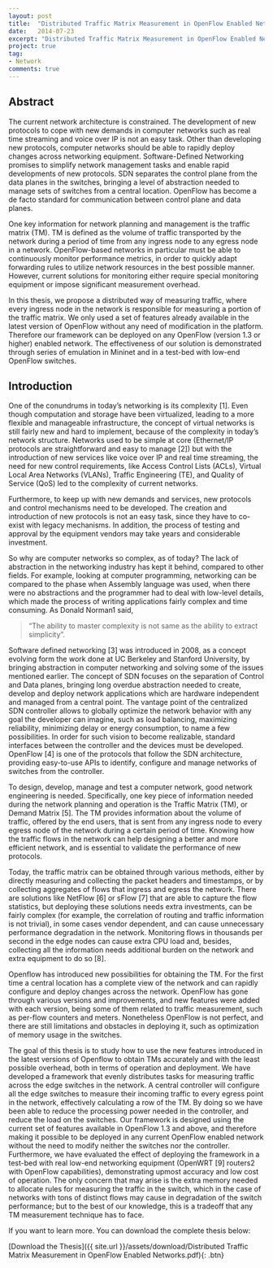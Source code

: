 ```yaml
---
layout: post
title:  "Distributed Traffic Matrix Measurement in OpenFlow Enabled Networks"
date:   2014-07-23
excerpt: "Distributed Traffic Matrix Measurement in OpenFlow Enabled Networks, using opensource tools"
project: true
tag:
- Network 
comments: true
---
```


## Abstract

The current network architecture is constrained. The development of new protocols to cope with 
new demands in computer networks such as real time streaming and voice over IP is not an 
easy task. Other than developing new protocols, computer networks should be able to rapidly 
deploy changes across networking equipment. Software-Defined Networking promises to 
simplify network management tasks and enable rapid developments of new protocols. SDN 
separates the control plane from the data planes in the switches, bringing a level of abstraction 
needed to manage sets of switches from a central location. OpenFlow has become a de facto 
standard for communication between control plane and data planes. 

One key information for network planning and management is the traffic matrix (TM). TM is 
defined as the volume of traffic transported by the network during a period of time from any 
ingress node to any egress node in a network. OpenFlow-based networks in particular must be 
able to continuously monitor performance metrics, in order to quickly adapt forwarding rules to 
utilize network resources in the best possible manner. However, current solutions for monitoring 
either require special monitoring equipment or impose significant measurement overhead. 

In this thesis, we propose a distributed way of measuring traffic, where every ingress node in 
the network is responsible for measuring a portion of the traffic matrix. We only used a set of 
features already available in the latest version of OpenFlow without any need of modification in 
the platform. Therefore our framework can be deployed on any OpenFlow (version 1.3 or 
higher) enabled network. The effectiveness of our solution is demonstrated through series of 
emulation in Mininet and in a test-bed with low-end OpenFlow switches.

## Introduction

One of the conundrums in today’s networking is its complexity [1]. Even though computation
and storage have been virtualized, leading to a more flexible and manageable infrastructure, the
concept of virtual networks is still fairly new and hard to implement, because of the complexity in
today’s network structure. Networks used to be simple at core (Ethernet/IP protocols are
straightforward and easy to manage [2]) but with the introduction of new services like voice over
IP and real time streaming, the need for new control requirements, like Access Control Lists
(ACLs), Virtual Local Area Networks (VLANs), Traffic Engineering (TE), and Quality of Service
(QoS) led to the complexity of current networks. 

Furthermore, to keep up with new demands and services, new protocols and control
mechanisms need to be developed. The creation and introduction of new protocols is not an
easy task, since they have to co-exist with legacy mechanisms. In addition, the process of
testing and approval by the equipment vendors may take years and considerable investment.

So why are computer networks so complex, as of today? The lack of abstraction in the
networking industry has kept it behind, compared to other fields. For example, looking at
computer programming, networking can be compared to the phase when Assembly language
was used, when there were no abstractions and the programmer had to deal with low-level
details, which made the process of writing applications fairly complex and time consuming. As
Donald Norman1 said,

> “The ability to master complexity is not same as the ability to extract simplicity”.

Software defined networking [3] was introduced in 2008, as a concept evolving form the work
done at UC Berkeley and Stanford University, by bringing abstraction in computer networking
and solving some of the issues mentioned earlier. The concept of SDN focuses on the
separation of Control and Data planes, bringing long overdue abstraction needed to create,
develop and deploy network applications which are hardware independent and managed from a
central point. The vantage point of the centralized SDN controller allows to globally optimize the
network behavior with any goal the developer can imagine, such as load balancing, maximizing
reliability, minimizing delay or energy consumption, to name a few possibilities. In order for such
vision to become realizable, standard interfaces between the controller and the devices must be
developed. OpenFlow [4] is one of the protocols that follow the SDN architecture, providing
easy-to-use APIs to identify, configure and manage networks of switches from the controller. 

To design, develop, manage and test a computer network, good network engineering is needed.
Specifically, one key piece of information needed during the network planning and operation is
the Traffic Matrix (TM), or Demand Matrix [5]. The TM provides information about the volume of 
traffic, offered by the end users, that is sent from any ingress node to every egress node of the
network during a certain period of time. Knowing how the traffic flows in the network can help
designing a better and more efficient network, and is essential to validate the performance of
new protocols. 

Today, the traffic matrix can be obtained through various methods, either by directly measuring
and collecting the packet headers and timestamps, or by collecting aggregates of flows that
ingress and egress the network. There are solutions like NetFlow [6] or sFlow [7] that are able to
capture the flow statistics, but deploying these solutions needs extra investments, can be fairly
complex (for example, the correlation of routing and traffic information is not trivial), in some
cases vendor dependent, and can cause unnecessary performance degradation in the network.
Monitoring flows in thousands per second in the edge nodes can cause extra CPU load and,
besides, collecting all the information needs additional burden on the network and extra
equipment to do so [8]. 

Openflow has introduced new possibilities for obtaining the TM. For the first time a central
location has a complete view of the network and can rapidly configure and deploy changes
across the network. OpenFlow has gone through various versions and improvements, and new
features were added with each version, being some of them related to traffic measurement,
such as per-flow counters and meters. Nonetheless OpenFlow is not perfect, and there are still
limitations and obstacles in deploying it, such as optimization of memory usage in the switches. 

The goal of this thesis is to study how to use the new features introduced in the latest versions
of Openflow to obtain TMs accurately and with the least possible overhead, both in terms of
operation and deployment. We have developed a framework that evenly distributes tasks for
measuring traffic across the edge switches in the network. A central controller will configure all
the edge switches to measure their incoming traffic to every egress point in the network,
effectively calculating a row of the TM. By doing so we have been able to reduce the processing
power needed in the controller, and reduce the load on the switches. Our framework is designed
using the current set of features available in OpenFlow 1.3 and above, and therefore making it
possible to be deployed in any current OpenFlow enabled network without the need to modify
neither the switches nor the controller. Furthermore, we have evaluated the effect of deploying
the framework in a test-bed with real low-end networking equipment (OpenWRT [9] routers2 with
OpenFlow capabilities), demonstrating upmost accuracy and low cost of operation. The only
concern that may arise is the extra memory needed to allocate rules for measuring the traffic in
the switch, which in the case of networks with tons of distinct flows may cause in degradation of
the switch performance; but to the best of our knowledge, this is a tradeoff that any TM
measurement technique has to face. 

If you want to learn more. You can download the complete thesis below:

[Download the Thesis]({{ site.url }}/assets/download/Distributed Traffic Matrix Measurement in OpenFlow Enabled Networks.pdf){: .btn}

